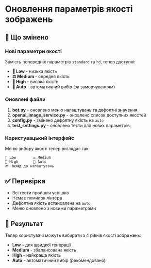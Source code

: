 # Оновлення параметрів якості зображень

## 🔄 Що змінено

### Нові параметри якості
Замість попередніх параметрів `standard` та `hd`, тепер доступні:
- **🔧 Low** - низька якість
- **⚖️ Medium** - середня якість  
- **🎨 High** - висока якість
- **🤖 Auto** - автоматичний вибір (за замовчуванням)

### Оновлені файли
1. **bot.py** - оновлено меню налаштувань та дефолтні значення
2. **openai_image_service.py** - оновлено список доступних якостей
3. **config.py** - змінено дефолтну якість на `auto`
4. **test_settings.py** - оновлено тести для нових параметрів

### Користувацький інтерфейс
Меню вибору якості тепер виглядає так:
```
🔧 Low        ⚖️ Medium
🎨 High       🤖 Auto
🔙 Назад до налаштувань
```

## ✅ Перевірка
- Всі тести пройшли успішно
- Немає помилок лінтера
- Дефолтна якість встановлена на `auto`
- Меню оновлено з новими параметрами

## 🎯 Результат
Тепер користувачі можуть вибирати з 4 рівнів якості зображень:
- **Low** - для швидкої генерації
- **Medium** - збалансована якість
- **High** - найкраща якість
- **Auto** - автоматичний вибір (рекомендовано)
